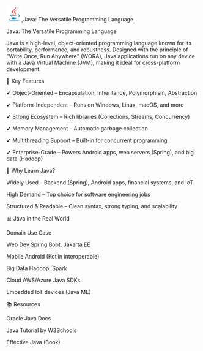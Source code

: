 <a href="https://www.java.com" target="_blank" rel="noreferrer"> <img src="https://raw.githubusercontent.com/devicons/devicon/master/icons/java/java-original.svg" alt="java" width="40" height="40"/> </a>             Java: The Versatile Programming Language

Java: The Versatile Programming Language

Java is a high-level, object-oriented programming language known for its portability, performance, and robustness. Designed with the principle of "Write Once, Run Anywhere" (WORA), Java applications run on any device with a Java Virtual Machine (JVM), making it ideal for cross-platform development.


🔹 Key Features

✔ Object-Oriented – Encapsulation, Inheritance, Polymorphism, Abstraction

✔ Platform-Independent – Runs on Windows, Linux, macOS, and more

✔ Strong Ecosystem – Rich libraries (Collections, Streams, Concurrency)

✔ Memory Management – Automatic garbage collection

✔ Multithreading Support – Built-in for concurrent programming

✔ Enterprise-Grade – Powers Android apps, web servers (Spring), and big data (Hadoop)


📌 Why Learn Java?

Widely Used – Backend (Spring), Android apps, financial systems, and IoT

High Demand – Top choice for software engineering jobs

Structured & Readable – Clean syntax, strong typing, and scalability


📊 Java in the Real World

Domain	Use Case

Web Dev	Spring Boot, Jakarta EE

Mobile	Android (Kotlin interoperable)

Big Data	Hadoop, Spark

Cloud	AWS/Azure Java SDKs

Embedded	IoT devices (Java ME)


📚 Resources

Oracle Java Docs

Java Tutorial by W3Schools

Effective Java (Book)
